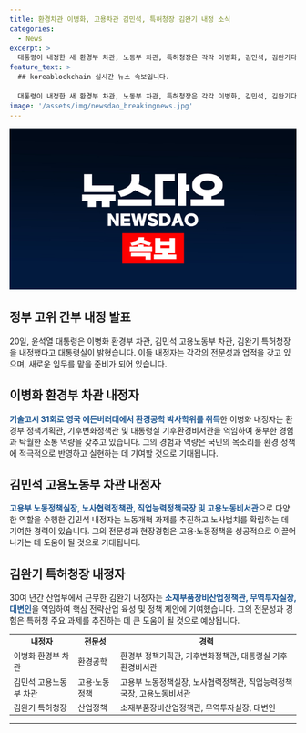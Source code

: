```yaml
---
title: 환경차관 이병화, 고용차관 김민석, 특허청장 김완기 내정 소식
categories:
  - News
excerpt: >
  대통령이 내정한 새 환경부 차관, 노동부 차관, 특허청장은 각각 이병화, 김민석, 김완기다. 이병화는 환경부에서 정책기획관과 기후변화정책관을 역임한 경험과 소통 능력을 바탕으로 국민의 목소리를 환경 정책에 담아낼 것으로 보인다. 김민석은 고용부 노동정책실장으로 경험을 쌓아온 노동정책 전문가로, 김완기는 산업부에서 다수의 주요 직위를 역임한 풍부한 정책 경험을 가진 인재로 소개되었다.
feature_text: >
  ## koreablockchain 실시간 뉴스 속보입니다.

  대통령이 내정한 새 환경부 차관, 노동부 차관, 특허청장은 각각 이병화, 김민석, 김완기다. 이병화는 환경부에서 정책기획관과 기후변화정책관을 역임한 경험과 소통 능력을 바탕으로 국민의 목소리를 환경 정책에 담아낼 것으로 보인다. 김민석은 고용부 노동정책실장으로 경험을 쌓아온 노동정책 전문가로, 김완기는 산업부에서 다수의 주요 직위를 역임한 풍부한 정책 경험을 가진 인재로 소개되었다.
image: '/assets/img/newsdao_breakingnews.jpg'
---
```


<p><img src="/assets/img/newsdao_breakingnews.jpg" alt="koreablockchain 속보" /></p>

<h2 data-ke-size="size26">정부 고위 간부 내정 발표</h2>

<p data-ke-size="size16">20일, 윤석열 대통령은 이병화 환경부 차관, 김민석 고용노동부 차관, 김완기 특허청장을 내정했다고 대통령실이 밝혔습니다. 이들 내정자는 각각의 전문성과 업적을 갖고 있으며, 새로운 임무를 맡을 준비가 되어 있습니다.</p>

<h2 data-ke-size="size24">이병화 환경부 차관 내정자</h2>

<p data-ke-size="size16"><b><span style="color: #1a5490;">기술고시 31회로 영국 에든버러대에서 환경공학 박사학위를 취득</span></b>한 이병화 내정자는 환경부 정책기획관, 기후변화정책관 및 대통령실 기후환경비서관을 역임하여 풍부한 경험과 탁월한 소통 역량을 갖추고 있습니다. 그의 경험과 역량은 국민의 목소리를 환경 정책에 적극적으로 반영하고 실현하는 데 기여할 것으로 기대됩니다.</p>

<h2 data-ke-size="size24">김민석 고용노동부 차관 내정자</h2>

<p data-ke-size="size16"><b><span style="color: #1a5490;">고용부 노동정책실장, 노사협력정책관, 직업능력정책국장 및 고용노동비서관</span></b>으로 다양한 역할을 수행한 김민석 내정자는 노동개혁 과제를 추진하고 노사법치를 확립하는 데 기여한 경력이 있습니다. 그의 전문성과 현장경험은 고용·노동정책을 성공적으로 이끌어 나가는 데 도움이 될 것으로 기대됩니다.</p>

<h2 data-ke-size="size24">김완기 특허청장 내정자</h2>

<p data-ke-size="size16">30여 년간 산업부에서 근무한 김완기 내정자는 <b><span style="color: #1a5490;">소재부품장비산업정책관, 무역투자실장, 대변인</span></b>을 역임하여 핵심 전략산업 육성 및 정책 제안에 기여했습니다. 그의 전문성과 경험은 특허청 주요 과제를 추진하는 데 큰 도움이 될 것으로 예상됩니다.</p>

<table>
    <tbody>
        <tr>
            <td style="text-align: center; height: 17px;"><b>내정자</b></td>
            <td style="text-align: center; height: 17px;"><b>전문성</b></td>
            <td style="text-align: center; height: 17px;"><b>경력</b></td>
        </tr>
        <tr>
            <td style="text-align: left; height: 17px;">이병화 환경부 차관</td>
            <td style="text-align: left; height: 17px;">환경공학</td>
            <td style="text-align: left; height: 17px;">환경부 정책기획관, 기후변화정책관, 대통령실 기후환경비서관</td>
        </tr>
        <tr>
            <td style="text-align: left; height: 17px;">김민석 고용노동부 차관</td>
            <td style="text-align: left; height: 17px;">고용·노동정책</td>
            <td style="text-align: left; height: 17px;">고용부 노동정책실장, 노사협력정책관, 직업능력정책국장, 고용노동비서관</td>
        </tr>
        <tr>
            <td style="text-align: left; height: 17px;">김완기 특허청장</td>
            <td style="text-align: left; height: 17px;">산업정책</td>
            <td style="text-align: left; height: 17px;">소재부품장비산업정책관, 무역투자실장, 대변인</td>
        </tr>
    </tbody>
</table>

<hr>

<p data-ke-size="size16"></p>

